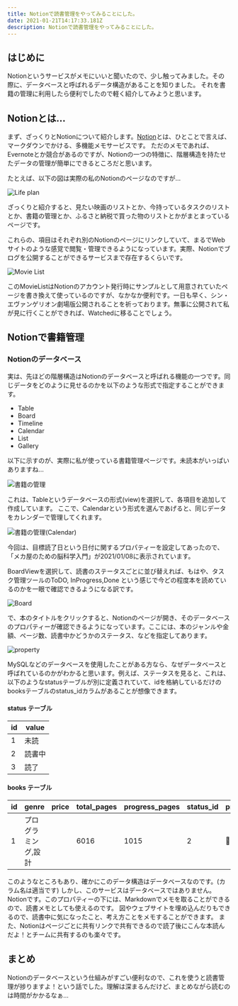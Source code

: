 ```yaml
---
title: Notionで読書管理をやってみることにした。
date: 2021-01-21T14:17:33.181Z
description: Notionで読書管理をやってみることにした。
---
```

## はじめに

Notionというサービスがメモにいいと聞いたので、少し触ってみました。その際に、データベースと呼ばれるデータ構造があることを知りました。
それを書籍の管理に利用したら便利でしたので軽く紹介してみようと思います。

## Notionとは...

まず、ざっくりとNotionについて紹介します。[Notion](https://www.notion.so/)とは、ひとことで言えば、マークダウンでかける、多機能メモサービスです。
ただのメモであれば、Evernoteとか競合があるのですが、Notionの一つの特徴に、階層構造を持たせたデータの管理が簡単にできるところだと思います。

たとえば、以下の図は実際の私のNotionのページなのですが...

![Life plan](/images/uploaded/20210131-221044.png)

ざっくりと紹介すると、見たい映画のリストとか、今持っているタスクのリストとか、書籍の管理とか、ふるさと納税で買った物のリストとかがまとまっているページです。

これらの、項目はそれぞれ別のNotionのページにリンクしていて、まるでWebサイトのような感覚で閲覧・管理できるようになっています。実際、Notionでブログを公開することができるサービスまで存在するくらいです。

![Movie List](/images/uploaded/20210131-221843.png)

このMovieListはNotionのアカウント発行時にサンプルとして用意されていたページを書き換えて使っているのですが、なかなか便利です。一日も早く、シン・エヴァンゲリオン劇場版公開されることを祈っております。無事に公開されて私が見に行くことができれば、Watchedに移ることでしょう。

## Notionで書籍管理

### Notionのデータベース

実は、先ほどの階層構造はNotionのデータベースと呼ばれる機能の一つです。同じデータをどのように見せるのかを以下のような形式で指定することができます。

* Table
* Board
* Timeline
* Calendar
* List
* Gallery

以下に示すのが、実際に私が使っている書籍管理ページです。未読本がいっぱいありますね...

![書籍の管理](/images/uploaded/20210131-223225.png)

これは、Tableというデータベースの形式(view)を選択して、各項目を追加して作成しています。
ここで、Calendarという形式を選んであげると、同じデータをカレンダーで管理してくれます。

![書籍の管理(Calendar)](/images/uploaded/20210131-223527.png)

今回は、目標読了日という日付に関するプロパティーを設定してあったので、「メカ屋のための脳科学入門」が2021/01/08に表示されています。

BoardViewを選択して、読書のステータスごとに並び替えれば、もはや、タスク管理ツールのToDO, InProgress,Done という感じで今どの程度本を読めているのかを一眼で確認できるようになる訳です。

![Board](/images/uploaded/20210131-224302.png)

で、本のタイトルをクリックすると、Notionのページが開き、そのデータベースのプロパティーが確認できるようになっています。ここには、本のジャンルや金額、ページ数、読書中かどうかのステータス、などを指定してあります。 

![property](/images/uploaded/20210131-224800.png)

MySQLなどのデータベースを使用したことがある方なら、なぜデータベースと呼ばれているのかがわかると思います。例えば、ステータスを見ると、これは、以下のようなstatusテーブルが別に定義されていて、idを格納しているだけのbooksテーブルのstatus_idカラムがあることが想像できます。

#### status テーブル

| id  | value |
| --- | ----- |
| 1   | 未読    |
| 2   | 読書中   |
| 3   | 読了    |

#### books テーブル

| id  | genre      | price | total_pages | progress_pages | status_id | priority_id | book_type_id | target_reading_date | reading_date | remarks |
| --- | ---------- | ----- | ----------- | -------------- | --------- | ----------- | ------------ | ------------------- | ------------ | ------- |
| 1   | プログラミング,設計 |       | 6016        | 1015           | 2         | 1          |              |                     |              |         |

このようなところもあり、確かにこのデータ構造はデータベースなのです。(カラム名は適当です)
しかし、このサービスはデータベースではありません。Notionです。このプロパティーの下には、Markdownでメモを取ることができるので、読書メモとしても使えるのです。
図やウェブサイトを埋め込んだりもできるので、読書中に気になったこと、考え方ことをメモすることができます。
また、Notionはページごとに共有リンクで共有できるので読了後にこんな本読んだよ！とチームに共有するのも楽々です。

## まとめ

Notionのデータベースという仕組みがすごい便利なので、これを使うと読書管理が捗りますよ！という話でした。理解は深まるんだけど、まとめながら読むのは時間がかかるなぁ... 
